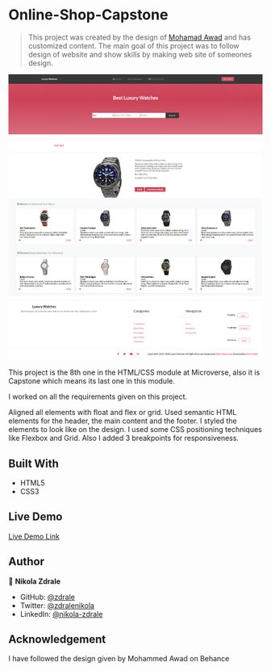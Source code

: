 # Online-Shop-Capstone
> This project was created by the design of <a href="https://www.behance.net/gallery/24796463/ZATTIX">Mohamad Awad</a> and has customized content. The main goal of this project was to follow design of website and show skills by making web site of someones design.

![screenshot](Assets/Images/screenshot.png)

This project is the 8th one in the HTML/CSS module at Microverse, also it is Capstone which means its last one in this module.

I worked on all the requirements given on this project.

Aligned all elements with float and flex or grid.
Used semantic HTML elements for the header, the main content and the footer.
I styled the elements to look like on the design.
I used some CSS positioning techniques like Flexbox and Grid.
Also I added 3 breakpoints for responsiveness.
## Built With

- HTML5
- CSS3

## Live Demo

[Live Demo Link](https://raw.githack.com/zdrale/Online-Shop-Capstone/feature-branch/Html_CSS/index.html)

## Author

👤 **Nikola Zdrale**

- GitHub: [@zdrale](https://github.com/zdrale)
- Twitter: [@zdralenikola](https://twitter.com/zdralenikola)
- LinkedIn: [@nikola-zdrale](https://www.linkedin.com/in/nikola-zdrale/)

## Acknowledgement

I have followed the design given by Mohammed Awad on Behance
